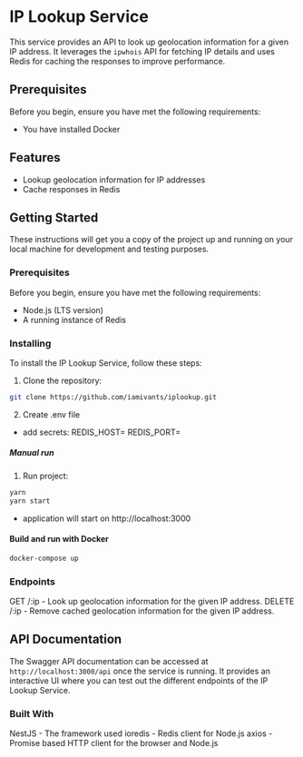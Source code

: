 # IP Lookup Service

This service provides an API to look up geolocation information for a given IP address. It leverages the `ipwhois` API for fetching IP details and uses Redis for caching the responses to improve performance.


## Prerequisites

Before you begin, ensure you have met the following requirements:

- You have installed Docker

## Features

- Lookup geolocation information for IP addresses
- Cache responses in Redis

## Getting Started

These instructions will get you a copy of the project up and running on your local machine for development and testing purposes.

### Prerequisites

Before you begin, ensure you have met the following requirements:
- Node.js (LTS version)
- A running instance of Redis

### Installing

To install the IP Lookup Service, follow these steps:

1. Clone the repository:
```bash
git clone https://github.com/iamivants/iplookup.git
```
2. Create .env file
  - add secrets:
    REDIS_HOST=
    REDIS_PORT=

##### Manual run 

1. Run project:
```bash
yarn
yarn start
```
  - application will start on http://localhost:3000

#### Build and run with Docker
```bash
docker-compose up
```

### Endpoints
GET /:ip - Look up geolocation information for the given IP address.
DELETE /:ip - Remove cached geolocation information for the given IP address.

## API Documentation

The Swagger API documentation can be accessed at `http://localhost:3000/api` once the service is running. It provides an interactive UI where you can test out the different endpoints of the IP Lookup Service.


### Built With
NestJS - The framework used
ioredis - Redis client for Node.js
axios - Promise based HTTP client for the browser and Node.js

